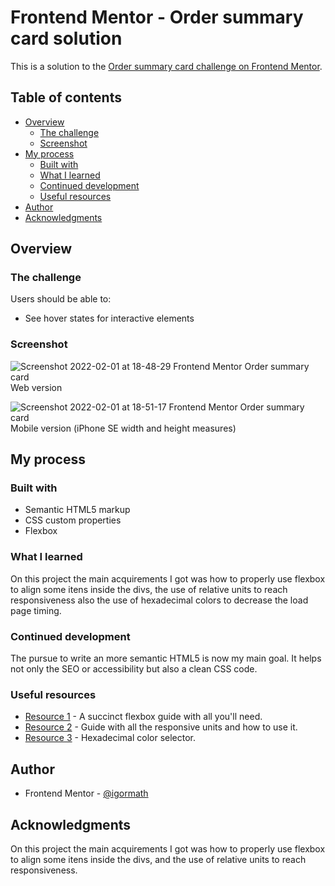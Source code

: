# Frontend Mentor - Order summary card solution

This is a solution to the [Order summary card challenge on Frontend Mentor](https://www.frontendmentor.io/challenges/order-summary-component-QlPmajDUj).

## Table of contents

- [Overview](#overview)
  - [The challenge](#the-challenge)
  - [Screenshot](#screenshot)
- [My process](#my-process)
  - [Built with](#built-with)
  - [What I learned](#what-i-learned)
  - [Continued development](#continued-development)
  - [Useful resources](#useful-resources)
- [Author](#author)
- [Acknowledgments](#acknowledgments)

## Overview

### The challenge

Users should be able to:

- See hover states for interactive elements

### Screenshot

![Screenshot 2022-02-01 at 18-48-29 Frontend Mentor Order summary card](https://user-images.githubusercontent.com/66342961/152057526-774defb3-c8cf-478b-9604-25744b4e427f.png)
Web version

![Screenshot 2022-02-01 at 18-51-17 Frontend Mentor Order summary card](https://user-images.githubusercontent.com/66342961/152057569-c7a3d32b-5c2b-4c72-9dc4-6a18b02873e9.png) <br>
Mobile version (iPhone SE width and height measures)


## My process

### Built with

- Semantic HTML5 markup
- CSS custom properties
- Flexbox

### What I learned

On this project the main acquirements I got was how to properly use flexbox to align some itens inside the divs, the use of relative units to reach responsiveness also the use of hexadecimal colors to decrease the load page timing. 

### Continued development

The pursue to write an more semantic HTML5 is now my main goal. It helps not only the SEO or accessibility but also a clean CSS code.

### Useful resources

- [Resource 1](https://www.alura.com.br/artigos/css-guia-do-flexbox) - A succinct flexbox guide with all you'll need.
- [Resource 2](https://desenvolvimentoparaweb.com/css/unidades-css-rem-vh-vw-vmin-vmax-ex-ch/) - Guide with all the responsive units and how to use it.
- [Resource 3](https://www.site24x7.com/pt/tools/seletor-de-codigo-cor.html) - Hexadecimal color selector.


## Author

- Frontend Mentor - [@igormath](https://www.frontendmentor.io/profile/igormath)

## Acknowledgments

On this project the main acquirements I got was how to properly use flexbox to align some itens inside the divs, and the use of relative units to reach responsiveness. 
